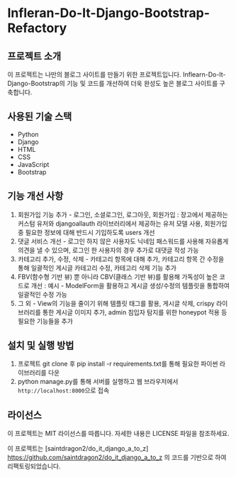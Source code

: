 # Infleran-Do-It-Django-Bootstrap-Refactory

## 프로젝트 소개

이 프로젝트는 나만의 블로그 사이트를 만들기 위한 프로젝트입니다. Inflearn-Do-It-Django-Bootstrap의 기능 및 코드를 개선하여 더욱 완성도 높은 블로그 사이트를 구축합니다.

## 사용된 기술 스택

- Python
- Django
- HTML
- CSS
- JavaScript
- Bootstrap

## 기능 개선 사항

1. 회원가입 기능 추가 - 로그인, 소셜로그인, 로그아웃, 회원가입 : 장고에서 제공하는 커스텀 유저와 djangoallauth 라이브러리에서 제공하는 유저 모델 사용, 회원가입 중 필요한 정보에 대해 반드시 기입하도록 users 개선
2. 댓글 서비스 개선 - 로그인 하지 않은 사용자도 닉네임 패스워드를 사용해 자유롭게 의견을 낼 수 있으며, 로그인 한 사용자의 경우 추가로 대댓글 작성 가능
3. 카테고리 추가, 수정, 삭제 - 카테고리 항목에 대해 추가, 카테고리 항목 간 수정을 통해 일괄적인 게시글 카테고리 수정, 카테고리 삭제 기능 추가
4. FBV(함수형 기반 뷰) 뿐 아니라 CBV(클래스 기반 뷰)를 활용해 가독성이 높은 코드로 개선 : 예시 - ModelForm을 활용하고 게시글 생성/수정의 템플릿을 통합하여 일괄적인 수정 가능
5. 그 외 - View의 기능을 줄이기 위해 템플릿 태그를 활용, 게시글 삭제, crispy 라이브러리를 통한 게시글 이미지 추가, admin 침입자 탐지를 위한 honeypot 적용 등 필요한 기능들을 추가

## 설치 및 실행 방법

1. 프로젝트 git clone 후 pip install -r requirements.txt를 통해 필요한 파이썬 라이브러리를 다운
2. python manage.py를 통해 서버를 실행하고 웹 브라우저에서 `http://localhost:8000`으로 접속

## 라이선스

이 프로젝트는 MIT 라이선스를 따릅니다. 자세한 내용은 LICENSE 파일을 참조하세요.

이 프로젝트는 [saintdragon2/do_it_django_a_to_z] https://github.com/saintdragon2/do_it_django_a_to_z 의 코드를 기반으로 하여 리팩토링되었습니다.
